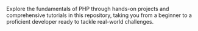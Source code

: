 Explore the fundamentals of PHP through hands-on projects and comprehensive tutorials in this repository, taking you from a beginner to a proficient developer ready to tackle real-world challenges.
